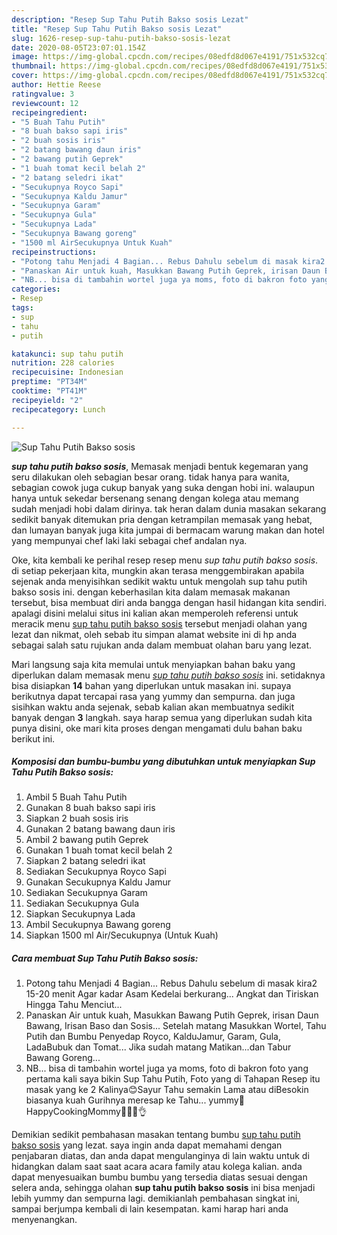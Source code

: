 ```yaml
---
description: "Resep Sup Tahu Putih Bakso sosis Lezat"
title: "Resep Sup Tahu Putih Bakso sosis Lezat"
slug: 1626-resep-sup-tahu-putih-bakso-sosis-lezat
date: 2020-08-05T23:07:01.154Z
image: https://img-global.cpcdn.com/recipes/08edfd8d067e4191/751x532cq70/sup-tahu-putih-bakso-sosis-foto-resep-utama.jpg
thumbnail: https://img-global.cpcdn.com/recipes/08edfd8d067e4191/751x532cq70/sup-tahu-putih-bakso-sosis-foto-resep-utama.jpg
cover: https://img-global.cpcdn.com/recipes/08edfd8d067e4191/751x532cq70/sup-tahu-putih-bakso-sosis-foto-resep-utama.jpg
author: Hettie Reese
ratingvalue: 3
reviewcount: 12
recipeingredient:
- "5 Buah Tahu Putih"
- "8 buah bakso sapi iris"
- "2 buah sosis iris"
- "2 batang bawang daun iris"
- "2 bawang putih Geprek"
- "1 buah tomat kecil belah 2"
- "2 batang seledri ikat"
- "Secukupnya Royco Sapi"
- "Secukupnya Kaldu Jamur"
- "Secukupnya Garam"
- "Secukupnya Gula"
- "Secukupnya Lada"
- "Secukupnya Bawang goreng"
- "1500 ml AirSecukupnya Untuk Kuah"
recipeinstructions:
- "Potong tahu Menjadi 4 Bagian... Rebus Dahulu sebelum di masak kira2 15-20 menit Agar kadar Asam Kedelai berkurang... Angkat dan Tiriskan Hingga Tahu Menciut..."
- "Panaskan Air untuk kuah, Masukkan Bawang Putih Geprek, irisan Daun Bawang, Irisan Baso dan Sosis... Setelah matang Masukkan Wortel, Tahu Putih dan Bumbu Penyedap Royco, KalduJamur, Garam, Gula, LadaBubuk dan Tomat... Jika sudah matang Matikan...dan Tabur Bawang Goreng..."
- "NB... bisa di tambahin wortel juga ya moms, foto di bakron foto yang pertama kali saya bikin Sup Tahu Putih, Foto yang di Tahapan Resep itu masak yang ke 2 Kalinya😊Sayur Tahu semakin Lama atau diBesokin biasanya kuah Gurihnya meresap ke Tahu... yummy🤤 HappyCookingMommy👩‍🍳😘👌"
categories:
- Resep
tags:
- sup
- tahu
- putih

katakunci: sup tahu putih 
nutrition: 228 calories
recipecuisine: Indonesian
preptime: "PT34M"
cooktime: "PT41M"
recipeyield: "2"
recipecategory: Lunch

---
```



![Sup Tahu Putih Bakso sosis](https://img-global.cpcdn.com/recipes/08edfd8d067e4191/751x532cq70/sup-tahu-putih-bakso-sosis-foto-resep-utama.jpg)

<b><i>sup tahu putih bakso sosis</i></b>, Memasak menjadi bentuk kegemaran yang seru dilakukan oleh sebagian besar orang. tidak hanya para wanita, sebagian cowok juga cukup banyak yang suka dengan hobi ini. walaupun hanya untuk sekedar bersenang senang dengan kolega atau memang sudah menjadi hobi dalam dirinya. tak heran dalam dunia masakan sekarang sedikit banyak ditemukan pria dengan ketrampilan memasak yang hebat, dan lumayan banyak juga kita jumpai di bermacam warung makan dan hotel yang mempunyai chef laki laki sebagai chef andalan nya.

Oke, kita kembali ke perihal resep resep menu <i>sup tahu putih bakso sosis</i>. di setiap pekerjaan kita, mungkin akan terasa menggembirakan apabila sejenak anda menyisihkan sedikit waktu untuk mengolah sup tahu putih bakso sosis ini. dengan keberhasilan kita dalam memasak makanan tersebut, bisa membuat diri anda bangga dengan hasil hidangan kita sendiri. apalagi disini melalui situs ini kalian akan memperoleh referensi untuk meracik menu <u>sup tahu putih bakso sosis</u> tersebut menjadi olahan yang lezat dan nikmat, oleh sebab itu simpan alamat website ini di hp anda sebagai salah satu rujukan anda dalam membuat olahan baru yang lezat.




Mari langsung saja kita memulai untuk menyiapkan bahan baku yang diperlukan dalam memasak menu <u><i>sup tahu putih bakso sosis</i></u> ini. setidaknya bisa disiapkan <b>14</b> bahan yang diperlukan untuk masakan ini. supaya berikutnya dapat tercapai rasa yang yummy dan sempurna. dan juga sisihkan waktu anda sejenak, sebab kalian akan membuatnya sedikit banyak dengan <b>3</b> langkah. saya harap semua yang diperlukan sudah kita punya disini, oke mari kita proses dengan mengamati dulu bahan baku berikut ini.

<!--inarticleads1-->

##### Komposisi dan bumbu-bumbu yang dibutuhkan untuk menyiapkan Sup Tahu Putih Bakso sosis:

1. Ambil 5 Buah Tahu Putih
1. Gunakan 8 buah bakso sapi iris
1. Siapkan 2 buah sosis iris
1. Gunakan 2 batang bawang daun iris
1. Ambil 2 bawang putih Geprek
1. Gunakan 1 buah tomat kecil belah 2
1. Siapkan 2 batang seledri ikat
1. Sediakan Secukupnya Royco Sapi
1. Gunakan Secukupnya Kaldu Jamur
1. Sediakan Secukupnya Garam
1. Sediakan Secukupnya Gula
1. Siapkan Secukupnya Lada
1. Ambil Secukupnya Bawang goreng
1. Siapkan 1500 ml Air/Secukupnya (Untuk Kuah)




<!--inarticleads2-->

##### Cara membuat Sup Tahu Putih Bakso sosis:

1. Potong tahu Menjadi 4 Bagian... Rebus Dahulu sebelum di masak kira2 15-20 menit Agar kadar Asam Kedelai berkurang... Angkat dan Tiriskan Hingga Tahu Menciut...
1. Panaskan Air untuk kuah, Masukkan Bawang Putih Geprek, irisan Daun Bawang, Irisan Baso dan Sosis... Setelah matang Masukkan Wortel, Tahu Putih dan Bumbu Penyedap Royco, KalduJamur, Garam, Gula, LadaBubuk dan Tomat... Jika sudah matang Matikan...dan Tabur Bawang Goreng...
1. NB... bisa di tambahin wortel juga ya moms, foto di bakron foto yang pertama kali saya bikin Sup Tahu Putih, Foto yang di Tahapan Resep itu masak yang ke 2 Kalinya😊Sayur Tahu semakin Lama atau diBesokin biasanya kuah Gurihnya meresap ke Tahu... yummy🤤 HappyCookingMommy👩‍🍳😘👌




Demikian sedikit pembahasan masakan tentang bumbu <u>sup tahu putih bakso sosis</u> yang lezat. saya ingin anda dapat memahami dengan penjabaran diatas, dan anda dapat mengulanginya di lain waktu untuk di hidangkan dalam saat saat acara acara family atau kolega kalian. anda dapat menyesuaikan bumbu bumbu yang tersedia diatas sesuai dengan selera anda, sehingga olahan <b>sup tahu putih bakso sosis</b> ini bisa menjadi lebih yummy dan sempurna lagi. demikianlah pembahasan singkat ini, sampai berjumpa kembali di lain kesempatan. kami harap hari anda menyenangkan.
